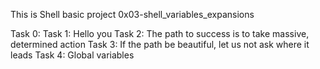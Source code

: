 This is Shell basic project 0x03-shell_variables_expansions

Task 0: <o>
Task 1: Hello you
Task 2: The path to success is to take massive, determined action
Task 3: If the path be beautiful, let us not ask where it leads
Task 4: Global variables
